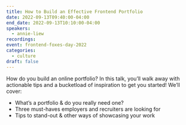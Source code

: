 ```yaml
---
title: How to Build an Effective Frontend Portfolio
date: 2022-09-13T09:40:00-04:00
end_date: 2022-09-13T10:10:00-04:00
speakers:
  - annie-liew
recordings:
event: frontend-foxes-day-2022
categories:
  - culture
draft: false
---
```


How do you build an online portfolio? In this talk, you’ll walk away with actionable tips and a bucketload of inspiration to get you started! We’ll cover:

- What’s a portfolio & do you really need one?
- Three must-haves employers and recruiters are looking for
- Tips to stand-out & other ways of showcasing your work
